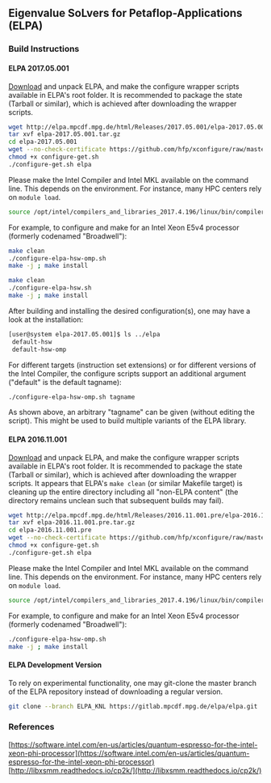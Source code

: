 ## Eigenvalue SoLvers for Petaflop-Applications (ELPA)

### Build Instructions

#### ELPA 2017.05.001

[Download](http://elpa.mpcdf.mpg.de/elpa-tar-archive) and unpack ELPA, and make the configure wrapper scripts available in ELPA's root folder. It is recommended to package the state (Tarball or similar), which is achieved after downloading the wrapper scripts.

```bash
wget http://elpa.mpcdf.mpg.de/html/Releases/2017.05.001/elpa-2017.05.001.tar.gz
tar xvf elpa-2017.05.001.tar.gz
cd elpa-2017.05.001
wget --no-check-certificate https://github.com/hfp/xconfigure/raw/master/configure-get.sh
chmod +x configure-get.sh
./configure-get.sh elpa
```

Please make the Intel Compiler and Intel&#160;MKL available on the command line. This depends on the environment. For instance, many HPC centers rely on `module load`.

```bash
source /opt/intel/compilers_and_libraries_2017.4.196/linux/bin/compilervars.sh intel64
```

For example, to configure and make for an Intel Xeon&#160;E5v4 processor (formerly codenamed "Broadwell"):

```bash
make clean
./configure-elpa-hsw-omp.sh
make -j ; make install

make clean
./configure-elpa-hsw.sh
make -j ; make install
```

After building and installing the desired configuration(s), one may have a look at the installation:

```bash
[user@system elpa-2017.05.001]$ ls ../elpa
 default-hsw
 default-hsw-omp
```

For different targets (instruction set extensions) or for different versions of the Intel Compiler, the configure scripts support an additional argument ("default" is the default tagname):

```bash
./configure-elpa-hsw-omp.sh tagname
```

As shown above, an arbitrary "tagname" can be given (without editing the script). This might be used to build multiple variants of the ELPA library.

#### ELPA 2016.11.001

[Download](http://elpa.mpcdf.mpg.de/elpa-tar-archive) and unpack ELPA, and make the configure wrapper scripts available in ELPA's root folder. It is recommended to package the state (Tarball or similar), which is achieved after downloading the wrapper scripts. It appears that ELPA's `make clean` (or similar Makefile target) is cleaning up the entire directory including all "non-ELPA content" (the directory remains unclean such that subsequent builds may fail).

```bash
wget http://elpa.mpcdf.mpg.de/html/Releases/2016.11.001.pre/elpa-2016.11.001.pre.tar.gz
tar xvf elpa-2016.11.001.pre.tar.gz
cd elpa-2016.11.001.pre
wget --no-check-certificate https://github.com/hfp/xconfigure/raw/master/configure-get.sh
chmod +x configure-get.sh
./configure-get.sh elpa
```

Please make the Intel Compiler and Intel&#160;MKL available on the command line. This depends on the environment. For instance, many HPC centers rely on `module load`.

```bash
source /opt/intel/compilers_and_libraries_2017.4.196/linux/bin/compilervars.sh intel64
```

For example, to configure and make for an Intel Xeon E5v4 processor (formerly codenamed "Broadwell"):

```bash
./configure-elpa-hsw-omp.sh
make -j ; make install
```

#### ELPA Development Version

To rely on experimental functionality, one may git-clone the master branch of the ELPA repository instead of downloading a regular version.

```bash
git clone --branch ELPA_KNL https://gitlab.mpcdf.mpg.de/elpa/elpa.git
```

### References

[https://software.intel.com/en-us/articles/quantum-espresso-for-the-intel-xeon-phi-processor](https://software.intel.com/en-us/articles/quantum-espresso-for-the-intel-xeon-phi-processor)
[http://libxsmm.readthedocs.io/cp2k/](http://libxsmm.readthedocs.io/cp2k/)

